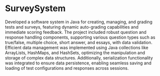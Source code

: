 # SurveySystem

Developed a software system in Java for creating, managing, and grading tests and surveys, featuring dynamic auto-grading capabilities and immediate scoring feedback. The project included robust question and response handling components, supporting various question types such as true/false, multiple choice, short answer, and essays, with data validation. Efficient data management was implemented using Java collections like ArrayLists, HashMaps, and HashSets, optimizing the manipulation and storage of complex data structures. Additionally, serialization functionality was integrated to ensure data persistence, enabling seamless saving and loading of test configurations and responses across sessions.
